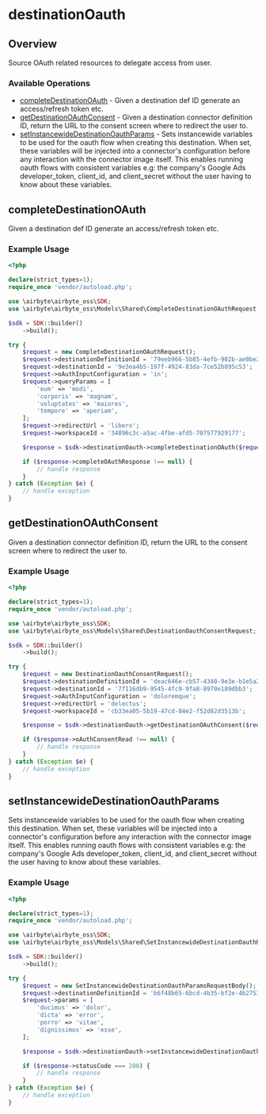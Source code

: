 # destinationOauth

## Overview

Source OAuth related resources to delegate access from user.

### Available Operations

* [completeDestinationOAuth](#completedestinationoauth) - Given a destination def ID generate an access/refresh token etc.
* [getDestinationOAuthConsent](#getdestinationoauthconsent) - Given a destination connector definition ID, return the URL to the consent screen where to redirect the user to.
* [setInstancewideDestinationOauthParams](#setinstancewidedestinationoauthparams) - Sets instancewide variables to be used for the oauth flow when creating this destination. When set, these variables will be injected into a connector's configuration before any interaction with the connector image itself. This enables running oauth flows with consistent variables e.g: the company's Google Ads developer_token, client_id, and client_secret without the user having to know about these variables.


## completeDestinationOAuth

Given a destination def ID generate an access/refresh token etc.

### Example Usage

```php
<?php

declare(strict_types=1);
require_once 'vendor/autoload.php';

use \airbyte\airbyte_oss\SDK;
use \airbyte\airbyte_oss\Models\Shared\CompleteDestinationOAuthRequest;

$sdk = SDK::builder()
    ->build();

try {
    $request = new CompleteDestinationOAuthRequest();
    $request->destinationDefinitionId = '79eeb966-5b85-4efb-902b-ae0be2d78225';
    $request->destinationId = '9e3ea4b5-197f-4924-83da-7ce52b895c53';
    $request->oAuthInputConfiguration = 'in';
    $request->queryParams = [
        'eum' => 'modi',
        'corporis' => 'magnam',
        'voluptates' => 'maiores',
        'tempore' => 'aperiam',
    ];
    $request->redirectUrl = 'libero';
    $request->workspaceId = '34896c3c-a5ac-4fbe-afd5-707577929177';

    $response = $sdk->destinationOauth->completeDestinationOAuth($request);

    if ($response->completeOAuthResponse !== null) {
        // handle response
    }
} catch (Exception $e) {
    // handle exception
}
```

## getDestinationOAuthConsent

Given a destination connector definition ID, return the URL to the consent screen where to redirect the user to.

### Example Usage

```php
<?php

declare(strict_types=1);
require_once 'vendor/autoload.php';

use \airbyte\airbyte_oss\SDK;
use \airbyte\airbyte_oss\Models\Shared\DestinationOauthConsentRequest;

$sdk = SDK::builder()
    ->build();

try {
    $request = new DestinationOauthConsentRequest();
    $request->destinationDefinitionId = 'deac646e-cb57-4340-9e3e-b1e5a2b12eb0';
    $request->destinationId = '7f116db9-9545-4fc9-9fa8-8970e189dbb3';
    $request->oAuthInputConfiguration = 'doloremque';
    $request->redirectUrl = 'delectus';
    $request->workspaceId = 'cb33ea05-5b19-47cd-84e2-f52d82d3513b';

    $response = $sdk->destinationOauth->getDestinationOAuthConsent($request);

    if ($response->oAuthConsentRead !== null) {
        // handle response
    }
} catch (Exception $e) {
    // handle exception
}
```

## setInstancewideDestinationOauthParams

Sets instancewide variables to be used for the oauth flow when creating this destination. When set, these variables will be injected into a connector's configuration before any interaction with the connector image itself. This enables running oauth flows with consistent variables e.g: the company's Google Ads developer_token, client_id, and client_secret without the user having to know about these variables.


### Example Usage

```php
<?php

declare(strict_types=1);
require_once 'vendor/autoload.php';

use \airbyte\airbyte_oss\SDK;
use \airbyte\airbyte_oss\Models\Shared\SetInstancewideDestinationOauthParamsRequestBody;

$sdk = SDK::builder()
    ->build();

try {
    $request = new SetInstancewideDestinationOauthParamsRequestBody();
    $request->destinationDefinitionId = 'b6f48b65-6bcd-4b35-bf2e-4b27537a8cd9';
    $request->params = [
        'ducimus' => 'dolor',
        'dicta' => 'error',
        'porro' => 'vitae',
        'dignissimos' => 'esse',
    ];

    $response = $sdk->destinationOauth->setInstancewideDestinationOauthParams($request);

    if ($response->statusCode === 200) {
        // handle response
    }
} catch (Exception $e) {
    // handle exception
}
```
